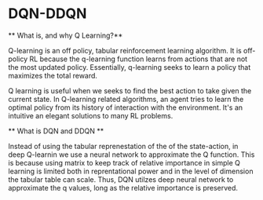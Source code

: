 # DQN-DDQN



** What is, and why  Q Learning?**


Q-learning is an off policy, tabular reinforcement learning algorithm. It is off-policy RL because the q-learning function learns from actions that are not the most updated policy. Essentially, q-learning seeks to learn a policy that maximizes the total reward.

Q learning is useful when we seeks to find the best action to take given the current state. In Q-learning related algorithms, an agent tries to learn the optimal policy from its history of interaction with the environment. It's an intuitive an elegant solutions to many RL problems.

** What is DQN and DDQN **

Instead of using the tabular reprenestation of the of the state-action, in deep Q-learnin we use a neural network to approximate the Q function. This is because using matrix to keep track of relative importance in simple Q learning is limited both in reprentational power and in the level of dimension the tabular table can scale. Thus, DQN utilzes deep neural network to approximate the q values, long as the relative importance is preserved.


